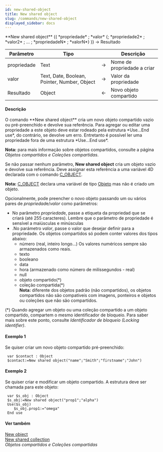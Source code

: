 ```yaml
---
id: new-shared-object
title: New shared object
slug: /commands/new-shared-object
displayed_sidebar: docs
---
```


<!--REF #_command_.New shared object.Syntax-->**New shared object** {( *propriedade* ; *valor* {; *propriedade2* ; *valor2* ; ... ; *propriedadeN* ; *valorN*} )} -> Resultado<!-- END REF-->
<!--REF #_command_.New shared object.Params-->
| Parâmetro | Tipo |  | Descrição |
| --- | --- | --- | --- |
| propriedade | Text | &rarr; | Nome de propriedade a criar |
| valor | Text, Date, Boolean, Pointer, Number, Object | &rarr; | Valor da propriedade |
| Resultado | Object | &larr; | Novo objeto compartido |

<!-- END REF-->

#### Descrição 

<!--REF #_command_.New shared object.Summary-->O comando **New shared object** cria um novo objeto compartido vazio ou pré-preenchido e devolve sua referência.<!-- END REF--> Para agregar ou editar uma propriedade a este objeto deve estar rodeado pela estrutura *Use...End use*, do contrário, se devolve um erro. Entretanto é possível ler uma propriedade fora de uma estrutura *Use...End use*. 

**Nota:** para mais informação sobre objetos compartidos, consulte a página *Objetos compartidos e Coleções compartidas*.

Se não passar nenhum parâmetro, **New shared object** cria um objeto vazio e devolve sua referência. Deve assignar esta referência a uma variável 4D declarada com o comando [C\_OBJECT](c-object.md).

**Nota:** [C\_OBJECT](c-object.md) declara uma variável de tipo [Objeto](# "Estruturas de dados como objetos 4D nativos") mas não é criado um objeto.

Opcionalmente, pode preencher o novo objeto passando um ou vários pares de *propriedad*e/*valor* como parâmetros:

* No parâmetro *propriedad*e, passe a etiqueta da propriedad que se criará (até 255 caracteres). Lembre que o parâmetro de propriedade é sensível a maiúsculas e minúsculas
* .No parámetro *valor*, passe o valor que desejar definir para a propriedade. Os objetos compartidos só podem conter valores dos tipos abaixo:  
   * número (real, inteiro longo...) Os valores numéricos sempre são armazenados como reais.  
   * texto  
   * booleano  
   * data  
   * hora (armazenado como número de milissegundos - real)  
   * null  
   * objeto compartido(\*)  
   * coleção compartida(\*)  
**Nota:** diferente dos objetos padrão (não compartidos), os objetos compartidos não são compatíveis com imagens, ponteiros e objetos ou coleções que não são compartidos.  
    
(\*) Quando agregar um objeto ou uma coleção compartido a um objeto compartido, compartem o mesmo identificador de bloqueio. Para saber mais sobre este ponto, consulte *Identificador de bloqueio (Locking identifier)*.

#### Exemplo 1 

Se quiser criar um novo objeto compartido pré-preenchido:

```4d
 var $contact : Object
 $contact:=New shared object("name";"Smith";"firstname";"John")
```

#### Exemplo 2 

Se quiser criar e modificar um objeto compartido. A estrutura deve ser chamada para este objeto:

```4d
 var $s_obj : Object
 $s_obj:=New shared object("prop1";"alpha")
 Use($s_obj)
    $s_obj.prop1:="omega"
 End use
```

#### Ver também 

[New object](new-object.md)  
[New shared collection](new-shared-collection.md)  
*Objetos compartidos e Coleções compartidas*  